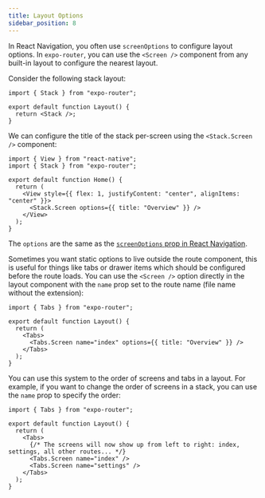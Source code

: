 ```yaml
---
title: Layout Options
sidebar_position: 8
---
```


In React Navigation, you often use `screenOptions` to configure layout options. In `expo-router`, you can use the `<Screen />` component from any built-in layout to configure the nearest layout.

Consider the following stack layout:

```tsx title=app/(stack).tsx
import { Stack } from "expo-router";

export default function Layout() {
  return <Stack />;
}
```

We can configure the title of the stack per-screen using the `<Stack.Screen />` component:

```tsx title=app/(stack)/index.tsx
import { View } from "react-native";
import { Stack } from "expo-router";

export default function Home() {
  return (
    <View style={{ flex: 1, justifyContent: "center", alignItems: "center" }}>
      <Stack.Screen options={{ title: "Overview" }} />
    </View>
  );
}
```

The `options` are the same as the [`screenOptions` prop in React Navigation](https://reactnavigation.org/docs/screen-options/).

Sometimes you want static options to live outside the route component, this is useful for things like tabs or drawer items which should be configured before the route loads. You can use the `<Screen />` option directly in the layout component with the `name` prop set to the route name (file name without the extension):

```tsx title=app/(tabs).tsx
import { Tabs } from "expo-router";

export default function Layout() {
  return (
    <Tabs>
      <Tabs.Screen name="index" options={{ title: "Overview" }} />
    </Tabs>
  );
}
```

You can use this system to the order of screens and tabs in a layout. For example, if you want to change the order of screens in a stack, you can use the `name` prop to specify the order:

```tsx title=app/(tabs).tsx
import { Tabs } from "expo-router";

export default function Layout() {
  return (
    <Tabs>
      {/* The screens will now show up from left to right: index, settings, all other routes... */}
      <Tabs.Screen name="index" />
      <Tabs.Screen name="settings" />
    </Tabs>
  );
}
```
